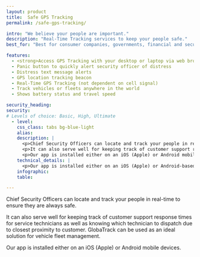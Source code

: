 ```yaml
---
layout: product
title:  Safe GPS Tracking
permalink: /safe-gps-tracking/

intro: "We believe your people are important."
description: "Real-Time Tracking services to keep your people safe."
best_for: "Best for consumer companies, governments, financial and security organizations."

features:
  - <strong>Access GPS Tracking with your desktop or laptop via web browser, and iPhone, iPad and Android devices via app</strong> <i class="fa fa-apple"></i> <i class="fa fa-android"></i>. Available in the <a href="https://itunes.apple.com/de/app/globatrack/id891436511?mt=8">App Store</a> and <a href="https://play.google.com/store/search?q=globatrack&c=apps&hl=de">Google Play Store</a>
  - Panic button to quickly alert security officer of distress
  - Distress text message alerts
  - GPS location tracking beacon
  - Real-Time GPS Tracking (not dependent on cell signal)
  - Track vehicles or fleets anywhere in the world
  - Shows battery status and travel speed

security_heading:
security:
# Levels of choice: Basic, High, Ultimate
  - level: 
    css_class: tabs bg-blue-light
    alias: 
    description: |
      <p>Chief Security Officers can locate and track your people in real-time to ensure they are always safe.</p> 
      <p>It can also serve well for keeping track of customer support response times for service technicians as well as knowing which technician to dispatch due to closest proximity to customer. GlobaTrack can be used as an ideal solution for vehicle fleet management.</p>
      <p>Our app is installed either on an iOS (Apple) or Android mobile devices.</p>
    technical_details: |
      <p>Our app is installed either on an iOS (Apple) or Android-based mobile device. The appis simple and the staff, the tracking on and off easily. The app can be found ready in the Apple Store or the Google Play Store to download. GlobaTrack also supports other tracking devices and various protocols. The actual tracking is done by our web server Trackig.</p>
    infographic:
    table:

---
```


<p>Chief Security Officers can locate and track your people in real-time to ensure they are always safe.</p> 
<p>It can also serve well for keeping track of customer support response times for service technicians as well as knowing which technician to dispatch due to closest proximity to customer. GlobaTrack can be used as an ideal solution for vehicle fleet management.</p>
<p>Our app is installed either on an iOS (Apple) or Android mobile devices.</p>